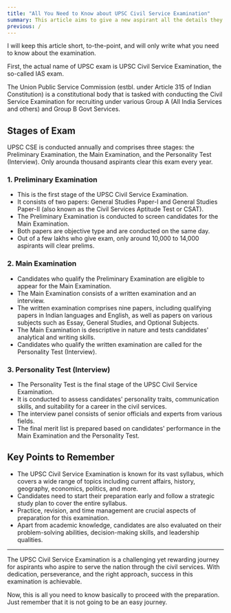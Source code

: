 ```yaml
---
title: "All You Need to Know about UPSC Civil Service Examination"
summary: This article aims to give a new aspirant all the details they need to know about UPSC Civil Service Examination
previous: /
---
```


I will keep this article short, to-the-point, and will only write what you need to know about the examination.

First, the actual name of UPSC exam is UPSC Civil Service Examination, the so-called IAS exam.

The Union Public Service Commission (estbl. under Article 315 of Indian Constitution) is a constitutional body that is tasked with conducting the Civil Service Examination for recruiting under various Group A (All India Services and others) and Group B Govt Services.

## Stages of Exam

UPSC CSE is conducted annually and comprises three stages: the Preliminary Examination, the Main Examination, and the Personality Test (Interview). Only arounda thousand aspirants clear this exam every year.

### 1. Preliminary Examination

- This is the first stage of the UPSC Civil Service Examination.
- It consists of two papers: General Studies Paper-I and General Studies Paper-II (also known as the Civil Services Aptitude Test or CSAT).
- The Preliminary Examination is conducted to screen candidates for the Main Examination.
- Both papers are objective type and are conducted on the same day.
- Out of a few lakhs who give exam, only around 10,000 to 14,000 aspirants will clear prelims.

### 2. Main Examination

- Candidates who qualify the Preliminary Examination are eligible to appear for the Main Examination.
- The Main Examination consists of a written examination and an interview.
- The written examination comprises nine papers, including qualifying papers in Indian languages and English, as well as papers on various subjects such as Essay, General Studies, and Optional Subjects.
- The Main Examination is descriptive in nature and tests candidates' analytical and writing skills.
- Candidates who qualify the written examination are called for the Personality Test (Interview).

### 3. Personality Test (Interview)

- The Personality Test is the final stage of the UPSC Civil Service Examination.
- It is conducted to assess candidates' personality traits, communication skills, and suitability for a career in the civil services.
- The interview panel consists of senior officials and experts from various fields.
- The final merit list is prepared based on candidates' performance in the Main Examination and the Personality Test.

## Key Points to Remember

- The UPSC Civil Service Examination is known for its vast syllabus, which covers a wide range of topics including current affairs, history, geography, economics, politics, and more.
- Candidates need to start their preparation early and follow a strategic study plan to cover the entire syllabus.
- Practice, revision, and time management are crucial aspects of preparation for this examination.
- Apart from academic knowledge, candidates are also evaluated on their problem-solving abilities, decision-making skills, and leadership qualities.

---

The UPSC Civil Service Examination is a challenging yet rewarding journey for aspirants who aspire to serve the nation through the civil services. With dedication, perseverance, and the right approach, success in this examination is achievable.

Now, this is all you need to know basically to proceed with the preparation. Just remember that it is not going to be an easy journey.